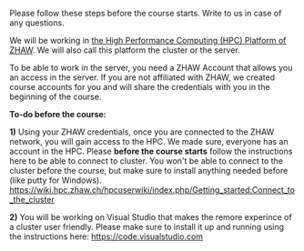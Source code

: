 Please follow these steps before the course starts. Write to us in case of any questions. 

We will be working in   [the High Performance Computing (HPC) Platform of ZHAW](https://wiki.hpc.zhaw.ch/hpcuserwiki/index.php/Welcome_to_the_HPC_User_Wiki). We will also call this platform the cluster or the server.

To be able to work in the server, you need a ZHAW Account that allows you an access in the server. If you are not affiliated with ZHAW, we created course accounts for you and will share the credentials with you in the beginning of the course. 

**To-do before the course:**

**1)** Using your ZHAW credentials, once you are connected to the ZHAW network, you will gain access to the HPC. We made sure, everyone has an account in the HPC. Please **before the course starts** follow the instructions here to be able to connect to cluster. You won't be able to connect to the cluster before the course, but make sure to install anything needed before (like putty for Windows).
https://wiki.hpc.zhaw.ch/hpcuserwiki/index.php/Getting_started:Connect_to_the_cluster

**2)** You will be working on Visual Studio that makes the remore experince of a cluster user friendly. Please make sure to install it up and running using the instructions here: https://code.visualstudio.com
